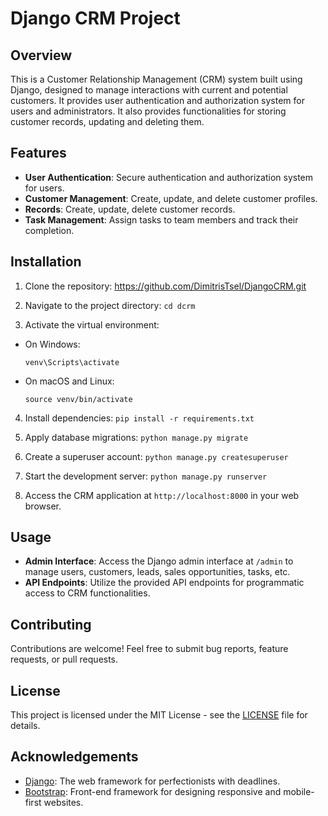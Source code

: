 # Django CRM Project

## Overview
This is a Customer Relationship Management (CRM) system built using Django, designed to manage interactions with current and potential customers. It provides user authentication and authorization system for users and administrators. It also provides functionalities for storing customer records, updating and deleting them.

## Features
- **User Authentication**: Secure authentication and authorization system for users.
- **Customer Management**: Create, update, and delete customer profiles.
- **Records**: Create, update, delete customer records.
- **Task Management**: Assign tasks to team members and track their completion.

## Installation
1. Clone the repository:
https://github.com/DimitrisTsel/DjangoCRM.git

2. Navigate to the project directory: `cd dcrm`
3. Activate the virtual environment:
- On Windows:
  ```
  venv\Scripts\activate
  ```
- On macOS and Linux:
  ```
  source venv/bin/activate
  ```
4. Install dependencies:
`pip install -r requirements.txt`

5. Apply database migrations:
`python manage.py migrate`

6. Create a superuser account:
   `python manage.py createsuperuser`

7. Start the development server:
`python manage.py runserver`

8. Access the CRM application at `http://localhost:8000` in your web browser.

## Usage
- **Admin Interface**: Access the Django admin interface at `/admin` to manage users, customers, leads, sales opportunities, tasks, etc.
- **API Endpoints**: Utilize the provided API endpoints for programmatic access to CRM functionalities.

## Contributing
Contributions are welcome! Feel free to submit bug reports, feature requests, or pull requests.

## License
This project is licensed under the MIT License - see the [LICENSE](LICENSE) file for details.

## Acknowledgements
- [Django](https://www.djangoproject.com/): The web framework for perfectionists with deadlines.
- [Bootstrap](https://getbootstrap.com/): Front-end framework for designing responsive and mobile-first websites.


